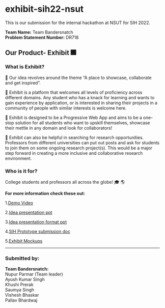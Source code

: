 # exhibit-sih22-nsut

This is our submission for the internal hackathon at NSUT for SIH 2022.

<b>Team Name:</b> Team Bandersnatch  
<b>Problem Statement Number:</b> DR718 

## Our Product- Exhibit  :fireworks:
### What is Exhibit?
:star2: Our idea revolves around the theme “A place to showcase, collaborate and get inspired”.  

:star2: Exhibit is a platform that welcomes all levels of proficiency across different domains. Any student who has a knack for learning and wants to gain experience by application, or is interested in sharing their projects in a community of people with similar interests is welcome here.

:star2: Exhibit is designed to be a Progressive Web App and aims to be a one-stop solution for all students who want to upskill themselves, showcase their mettle in any domain and look for collaborators!  

:star2: Exhibit can also be helpful in searching for research opportunities. Professors from different universities can put out posts and ask for students to join them on some ongoing research project(s). This would be a major step forward in creating a more inclusive and collaborative research environment. 

### Who is it for?
College students and professors all across the globe! :mortar_board: :earth_americas:

<b>For more information check these out:</b>

1.[Demo Video](https://drive.google.com/file/d/1LwqsGgJ5ZTjvhLbyxETpBij4Oy-WFK2x/view?usp=sharing)

2.[Idea presentation ppt](https://github.com/Pallavbh23/exhibit-sih22-nsut/blob/1a1730e1632f2a4943f22951acec97d4fbf0fc39/DR718%20-%20Bandersnatch%20.pdf)

3.[Idea presentation format ppt](https://github.com/Pallavbh23/exhibit-sih22-nsut/blob/1a1730e1632f2a4943f22951acec97d4fbf0fc39/Idea-Presentation-Format-SIH2022-College.pptx)

4.[SIH Prototype submission doc](https://github.com/Pallavbh23/exhibit-sih22-nsut/blob/1a1730e1632f2a4943f22951acec97d4fbf0fc39/SIH%20Prototype%20submission.pdf)

5.[Exhibit Mockups](https://github.com/Pallavbh23/exhibit-sih22-nsut/blob/d73c07156d523e1b494d62006d489aa23a4530f6/Exhibit%20Mockups.pdf)


<hr>

### Submitted by:
<b>Team Bandersnatch:</b>  
Nupur Parmar (Team leader)  
Ayush Kumar Singh  
Khushi Prerak  
Saumya Singh  
Vishesh Bhaskar  
Pallav Bhardwaj  

